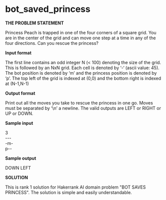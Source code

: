 # bot_saved_princess

**THE PROBLEM STATEMENT**
  
  Princess Peach is trapped in one of the four corners of a square grid.
  You are in the center of the grid and can move one step at a time in
  any of the four directions. Can you rescue the princess?

**Input format**

   The first line contains an odd integer N (< 100) denoting the size of
   the grid. This is followed by an NxN grid. Each cell is denoted by ‘-‘
   (ascii value: 45). The bot position is denoted by ‘m’ and the princess
   position is denoted by ‘p’.
   The top left of the grid is indexed at (0,0) and the bottom right is
   indexed at (N-1,N-1)

**Output format**
  
   Print out all the moves you take to rescue the princess in one go.
   Moves must be separated by ‘\n’ a newline. The valid outputs are LEFT
   or RIGHT or UP or DOWN.

**Sample input**
   
   3\
   ---\
   -m-\
   p--
   
**Sample output**
   
 DOWN
 LEFT
   
 
 **SOLUTION**
   
   This is rank 1 solution for Hakerrank AI domain problem "BOT SAVES PRINCESS". The solution is simple and easily understandable.  

